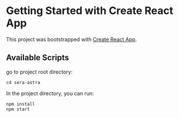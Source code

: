 # Getting Started with Create React App

This project was bootstrapped with [Create React App](https://github.com/facebook/create-react-app).

## Available Scripts
go to project root directory:
```
cd sera-astra
```
In the project directory, you can run:
```
npm install
npm start
```
